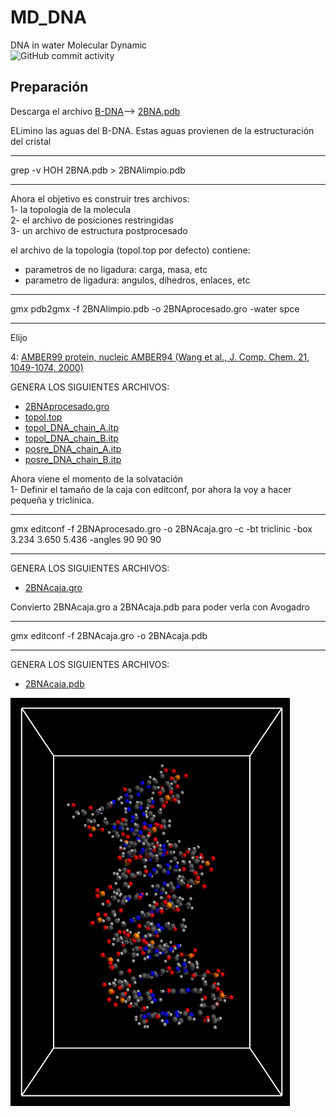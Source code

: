 # MD_DNA
DNA in water Molecular Dynamic  
![GitHub commit activity](https://img.shields.io/github/commit-activity/m/tnavarrofebre/MD_DNA)

## Preparación

Descarga el archivo [B-DNA](https://github.com/tnavarrofebre/MD_DNA/blob/main/Preparacion/2BNA.pdb)--> [2BNA.pdb](https://www.rcsb.org/structure/2bna)

ELimino las aguas del B-DNA. Estas aguas provienen de la estructuración del cristal
_____________________________________
grep -v HOH 2BNA.pdb > 2BNAlimpio.pdb
_____________________________________

Ahora el objetivo es construir tres archivos:  
1- la topologia de la molecula  
2- el archivo de posiciones restringidas  
3- un archivo de estructura postprocesado

el archivo de la topologia (topol.top por defecto) contiene:
* parametros de no ligadura: carga, masa, etc
* parametro de ligadura: angulos, dihedros, enlaces, etc

_____________________________________
gmx pdb2gmx -f 2BNAlimpio.pdb -o 2BNAprocesado.gro -water spce
_____________________________________
Elijo

4: [AMBER99 protein, nucleic AMBER94 (Wang et al., J. Comp. Chem. 21, 1049-1074, 2000)](https://doi.org/10.1002/1096-987X(200009)21:12<1049::AID-JCC3>3.0.CO;2-F)

GENERA LOS SIGUIENTES ARCHIVOS:
* [2BNAprocesado.gro](https://github.com/tnavarrofebre/MD_DNA/blob/main/Preparacion/2BNAprocesado.gro) 
* [topol.top](https://github.com/tnavarrofebre/MD_DNA/blob/main/Preparacion/topol.top) 
* [topol_DNA_chain_A.itp](https://github.com/tnavarrofebre/MD_DNA/blob/main/Preparacion/topol_DNA_chain_A.itp) 
* [topol_DNA_chain_B.itp](https://github.com/tnavarrofebre/MD_DNA/blob/main/Preparacion/topol_DNA_chain_B.itp) 
* [posre_DNA_chain_A.itp](https://github.com/tnavarrofebre/MD_DNA/blob/main/Preparacion/posre_DNA_chain_A.itp) 
* [posre_DNA_chain_B.itp](https://github.com/tnavarrofebre/MD_DNA/blob/main/Preparacion/posre_DNA_chain_B.itp) 

Ahora viene el momento de la solvatación  
1- Definir el tamaño de la caja con editconf, por ahora la voy a hacer pequeña y triclínica.  
____________________________
gmx editconf -f 2BNAprocesado.gro -o 2BNAcaja.gro -c -bt triclinic
-box 3.234  3.650  5.436 -angles 90 90 90
____________________________ 

GENERA LOS SIGUIENTES ARCHIVOS:
* [2BNAcaja.gro](https://github.com/tnavarrofebre/MD_DNA/blob/main/Preparacion/2BNAcaja.gro)

Convierto 2BNAcaja.gro a 2BNAcaja.pdb para poder verla con Avogadro
________________________________
gmx editconf -f 2BNAcaja.gro -o 2BNAcaja.pdb
________________________________

GENERA LOS SIGUIENTES ARCHIVOS:
* [2BNAcaja.pdb](https://github.com/tnavarrofebre/MD_DNA/blob/main/Preparacion/2BNAcaja.pdb)

![2BNA en caja triclinica de medidas 3.234,3.650,5.436 y angulos 90,90,90](https://github.com/tnavarrofebre/MD_DNA/blob/main/Preparacion/imagenes/2BNAcaja.png)